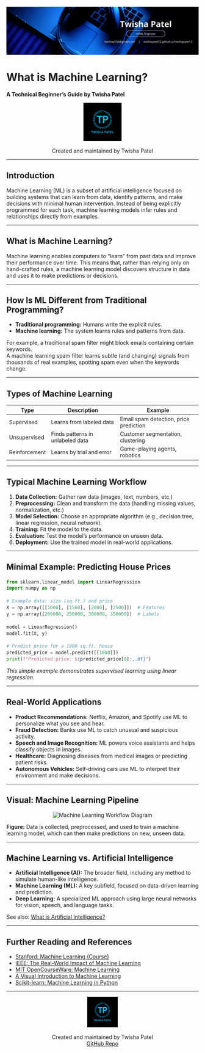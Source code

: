 ![Banner](https://github.com/twishapatel12/AI-ML-Journal/blob/main/assets/aiml-banner.png)

# What is Machine Learning?

**A Technical Beginner’s Guide by Twisha Patel**

<p align="center">
  <img src="https://github.com/twishapatel12/AI-ML-Journal/blob/main/assets/twisha-patel-logo.png" alt="Twisha Patel Logo" width="100"/>
</p>
<p align="center">
  Created and maintained by Twisha Patel
</p>

---

## Introduction

Machine Learning (ML) is a subset of artificial intelligence focused on building systems that can learn from data, identify patterns, and make decisions with minimal human intervention. Instead of being explicitly programmed for each task, machine learning models infer rules and relationships directly from examples.

---

## What is Machine Learning?

Machine learning enables computers to “learn” from past data and improve their performance over time. This means that, rather than relying only on hand-crafted rules, a machine learning model discovers structure in data and uses it to make predictions or decisions.

---

## How Is ML Different from Traditional Programming?

- **Traditional programming:** Humans write the explicit rules.  
- **Machine learning:** The system learns rules and patterns from data.

For example, a traditional spam filter might block emails containing certain keywords.  
A machine learning spam filter learns subtle (and changing) signals from thousands of real examples, spotting spam even when the keywords change.

---

## Types of Machine Learning

| Type           | Description                         | Example                               |
|----------------|-------------------------------------|---------------------------------------|
| Supervised     | Learns from labeled data            | Email spam detection, price prediction|
| Unsupervised   | Finds patterns in unlabeled data    | Customer segmentation, clustering     |
| Reinforcement  | Learns by trial and error           | Game-playing agents, robotics         |

---

## Typical Machine Learning Workflow

1. **Data Collection:** Gather raw data (images, text, numbers, etc.)
2. **Preprocessing:** Clean and transform the data (handling missing values, normalization, etc.)
3. **Model Selection:** Choose an appropriate algorithm (e.g., decision tree, linear regression, neural network).
4. **Training:** Fit the model to the data.
5. **Evaluation:** Test the model’s performance on unseen data.
6. **Deployment:** Use the trained model in real-world applications.

---

## Minimal Example: Predicting House Prices

```python
from sklearn.linear_model import LinearRegression
import numpy as np

# Example data: size (sq.ft.) and price
X = np.array([[1000], [1500], [2000], [2500]])  # Features
y = np.array([200000, 250000, 300000, 350000])  # Labels

model = LinearRegression()
model.fit(X, y)

# Predict price for a 1800 sq.ft. house
predicted_price = model.predict([[1800]])
print(f"Predicted price: ${predicted_price[0]:,.0f}")
````

*This simple example demonstrates supervised learning using linear regression.*

---

## Real-World Applications

* **Product Recommendations:** Netflix, Amazon, and Spotify use ML to personalize what you see and hear.
* **Fraud Detection:** Banks use ML to catch unusual and suspicious activity.
* **Speech and Image Recognition:** ML powers voice assistants and helps classify objects in images.
* **Healthcare:** Diagnosing diseases from medical images or predicting patient risks.
* **Autonomous Vehicles:** Self-driving cars use ML to interpret their environment and make decisions.

---

## Visual: Machine Learning Pipeline

<p align="center">
  <img src="https://github.com/twishapatel12/AI-ML-Journal/blob/main/assets/ml-workflow-diagram.png" alt="Machine Learning Workflow Diagram" width="420">
</p>

**Figure:**
Data is collected, preprocessed, and used to train a machine learning model, which can then make predictions on new, unseen data.

---

## Machine Learning vs. Artificial Intelligence

* **Artificial Intelligence (AI):** The broader field, including any method to simulate human-like intelligence.
* **Machine Learning (ML):** A key subfield, focused on data-driven learning and prediction.
* **Deep Learning:** A specialized ML approach using large neural networks for vision, speech, and language tasks.

See also: [What is Artificial Intelligence?](https://github.com/twishapatel12/AI-ML-Journal/blob/main/foundations-of-ai-ml/02-what-is-ai.md)

---

## Further Reading and References

* [Stanford: Machine Learning (Course)](https://online.stanford.edu/courses/xine229-machine-learning)
* [IEEE: The Real-World Impact of Machine Learning](https://spectrum.ieee.org/tag/machine-learning)
* [MIT OpenCourseWare: Machine Learning](https://ocw.mit.edu/courses/6-036-introduction-to-machine-learning-fall-2020/)
* [A Visual Introduction to Machine Learning](http://www.r2d3.us/visual-intro-to-machine-learning-part-1/)
* [Scikit-learn: Machine Learning in Python](https://scikit-learn.org/stable/tutorial/basic/tutorial.html)

---

<p align="center">
  <img src="https://github.com/twishapatel12/AI-ML-Journal/blob/main/assets/twisha-patel-logo.png" alt="Twisha Patel Logo" width="80"/>
</p>
<p align="center">
  Created and maintained by Twisha Patel  
  <br>
  <a href="https://github.com/twishapatel12/AI-ML-Journal">GitHub Repo</a>
</p>